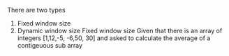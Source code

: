 There are two types

1. Fixed window size
2. Dynamic window size
   Fixed window size
   Given that there is an array of integers [1,12,-5, -6,50, 30] and asked to calculate the average of a contigeuous sub array
